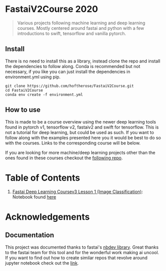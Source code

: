 # FastaiV2Course 2020
> Various projects following machine learning and deep learning courses. Mostly centered around fastai and python with a few introductions to swift, tensorflow and vanilla pytorch.


## Install

There is no need to install this as a library, instead clone the repo and install the dependencies to follow along. Conda is recommended but not necessary, if you like you can just install the dependencies in environment.yml using pip.

    git clone https://github.com/hoftherose/FastaiV2Course.git
    cd FastaiV2Course
    conda env create -f environment.yml

## How to use

This is made to be a course overview using the newer deep learning tools found in pytorch v1, tensorflow v2, fastaiv2 and swift for tensorflow. This is not a tutorial for deep learning, but could be used as such. If you want to follow along with the examples presented here you it would be best to do so with the courses. Links to the corresponding course will be below.

If you are looking for more machine/deep learning projects other than the ones found in these courses checkout the [following repo](https://github.com/hoftherose/ML_DL_Projects).

# Table of Contents
1. [Fastai Deep Learning Coursev3 Lesson 1 (Image Classification)](https://course.fast.ai/videos/?lesson=1): Notebook found [here](https://github.com/hoftherose/FastaiV2Course/blob/master/nbs/00_PracticalDeepLearning2019.Lesson1.ipynb)

# Acknowledgements

## Documentation
This project was documented thanks to fastai's [nbdev library](https://github.com/fastai/nbdev). Great thanks to the fastai team for this tool and for the wonderful work making ai uncool. If you want to find out how to create similar repos that revolve around jupyter notebook check out the [link](https://nbdev.fast.ai/).
